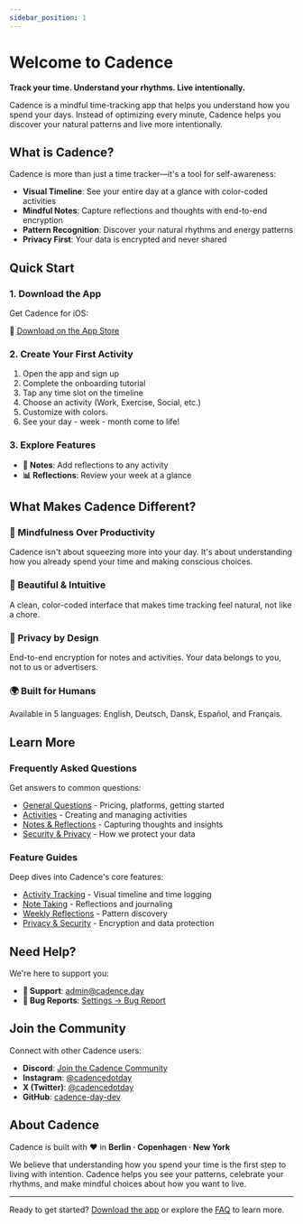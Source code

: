 ```yaml
---
sidebar_position: 1
---
```


# Welcome to Cadence

**Track your time. Understand your rhythms. Live intentionally.**

Cadence is a mindful time-tracking app that helps you understand how you spend your days. Instead of optimizing every minute, Cadence helps you discover your natural patterns and live more intentionally.

## What is Cadence?

Cadence is more than just a time tracker—it's a tool for self-awareness:

- **Visual Timeline**: See your entire day at a glance with color-coded activities
- **Mindful Notes**: Capture reflections and thoughts with end-to-end encryption
- **Pattern Recognition**: Discover your natural rhythms and energy patterns
- **Privacy First**: Your data is encrypted and never shared

## Quick Start

### 1. Download the App

Get Cadence for iOS:

📱 [Download on the App Store](https://apps.apple.com/app/cadence-day/id6745115112)

### 2. Create Your First Activity

1. Open the app and sign up
2. Complete the onboarding tutorial
3. Tap any time slot on the timeline
4. Choose an activity (Work, Exercise, Social, etc.)
5. Customize with colors.
6. See your day - week - month come to life!

### 3. Explore Features

- **📝 Notes**: Add reflections to any activity
- **📊 Reflections**: Review your week at a glance

## What Makes Cadence Different?

### 🧘 Mindfulness Over Productivity

Cadence isn't about squeezing more into your day. It's about understanding how you already spend your time and making conscious choices.

### 🎨 Beautiful & Intuitive

A clean, color-coded interface that makes time tracking feel natural, not like a chore.

### 🔐 Privacy by Design

End-to-end encryption for notes and activities. Your data belongs to you, not to us or advertisers.

### 🌍 Built for Humans

Available in 5 languages: English, Deutsch, Dansk, Español, and Français.

## Learn More

### Frequently Asked Questions

Get answers to common questions:

- [General Questions](/docs/faq/general) - Pricing, platforms, getting started
- [Activities](/docs/faq/activities) - Creating and managing activities
- [Notes & Reflections](/docs/faq/notes) - Capturing thoughts and insights
- [Security & Privacy](/docs/faq/encryption) - How we protect your data

### Feature Guides

Deep dives into Cadence's core features:

- [Activity Tracking](/docs/features/activity-tracking) - Visual timeline and time logging
- [Note Taking](/docs/features/note-taking) - Reflections and journaling
- [Weekly Reflections](/docs/features/reflections) - Pattern discovery
- [Privacy & Security](/docs/features/privacy-security) - Encryption and data protection

## Need Help?

We're here to support you:

- **📧 Support**: [admin@cadence.day](mailto:admin@cadence.day)
- **🐛 Bug Reports**: [Settings → Bug Report](https://app.cadence.day/support)

## Join the Community

Connect with other Cadence users:

- **Discord**: [Join the Cadence Community](https://discord.gg/cW9gCRA6Kn)
- **Instagram**: [@cadencedotday](https://instagram.com/cadencedotday)
- **X (Twitter)**: [@cadencedotday](https://x.com/cadencedotday)
- **GitHub**: [cadence-day-dev](https://github.com/cadence-day-dev)

## About Cadence

Cadence is built with ❤️ in **Berlin · Copenhagen · New York**

We believe that understanding how you spend your time is the first step to living with intention. Cadence helps you see your patterns, celebrate your rhythms, and make mindful choices about how you want to live.

---

Ready to get started? [Download the app](https://apps.apple.com/app/cadence-day/id6745115112) or explore the [FAQ](/docs/faq/general) to learn more.
